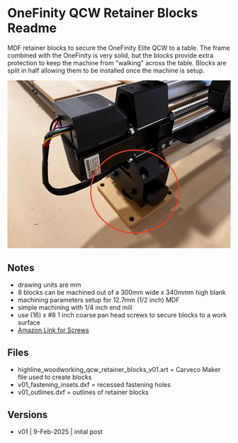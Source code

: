 # OneFinity QCW Retainer Blocks Readme

MDF retainer blocks to secure the OneFinity Elite QCW to a table. The frame combined with the OneFinity is very solid, but the blocks provide extra protection to keep the machine from "walking" across the table. Blocks are split in half allowing them to be installed once the machine is setup.

![Figure 1](images/v01_fig01.png)

## Notes

* drawing units are mm
* 8 blocks can be machined out of a 300mm wide x 340mmm high blank
* machining parameters setup for 12.7mm (1/2 inch) MDF
* simple machining with 1/4 inch end mill
* use (16) x #8 1 inch coarse pan head screws to secure blocks to a work surface
* [Amazon Link for Screws](https://www.amazon.com/gp/product/B01M63E8DR/ref=ppx_yo_dt_b_search_asin_title?ie=UTF8&psc=1)

## Files

* highline_woodworking_qcw_retainer_blocks_v01.art = Carveco Maker file used to create blocks
* v01_fastening_insets.dxf = recessed fastening holes
* v01_outlines.dxf = outlines of retainer blocks

## Versions

* v01 | 9-Feb-2025 | inital post






